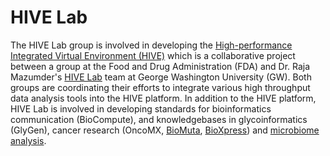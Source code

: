 # HIVE Lab
The HIVE Lab group is involved in developing the [High-performance Integrated Virtual Environment (HIVE)](https://github.com/FDA/fda-hive) which is a collaborative project between a group at the Food and Drug Administration (FDA) and Dr. Raja Mazumder's [HIVE Lab](https://hive.biochemistry.gwu.edu/home) team at George Washington University (GW). Both groups are coordinating their efforts to integrate various high throughput data analysis tools into the HIVE platform. In addition to the HIVE platform, HIVE Lab is involved in developing standards for bioinformatics communication (BioCompute), and knowledgebases in glycoinformatics (GlyGen), cancer research (OncoMX, [BioMuta](https://hive.biochemistry.gwu.edu/biomuta/about), [BioXpress](https://hive.biochemistry.gwu.edu/biomuta/about)) and [microbiome analysis](https://hive.biochemistry.gwu.edu/gfkb).
